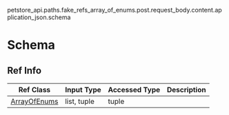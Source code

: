 petstore_api.paths.fake_refs_array_of_enums.post.request_body.content.application_json.schema
# Schema

## Ref Info
Ref Class | Input Type | Accessed Type | Description
--------- | ---------- | ------------- | ------------
[ArrayOfEnums](array_of_enums.md) | list, tuple | tuple |
